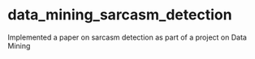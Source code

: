 # data_mining_sarcasm_detection
Implemented a paper on sarcasm detection as part of a project on Data Mining
